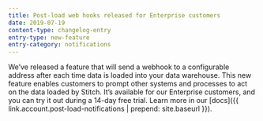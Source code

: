 ```yaml
---
title: Post-load web hooks released for Enterprise customers
date: 2019-07-19
content-type: changelog-entry
entry-type: new-feature
entry-category: notifications
---
```

We’ve released a feature that will send a webhook to a configurable address after each time data is loaded into your data warehouse. This new feature enables customers to prompt other systems and processes to act on the data loaded by Stitch. It’s available for our Enterprise customers, and you can try it out during a 14-day free trial. Learn more in our [docs]({{ link.account.post-load-notifications | prepend: site.baseurl }}).